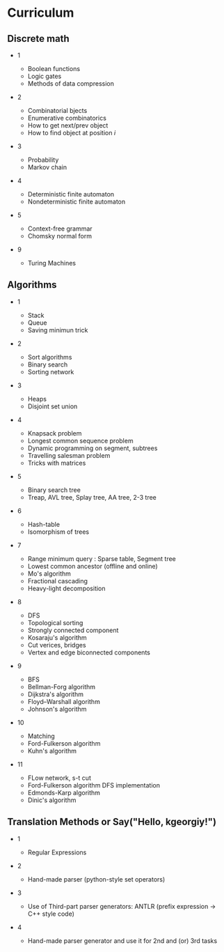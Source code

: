 # Curriculum

## Discrete math
  * 1
    * Boolean functions
    * Logic gates
    * Methods of data compression

  * 2
    * Combinatorial bjects
    * Enumerative combinatorics
    * How to get next/prev object
    * How to find object at position *i*

  * 3
    * Probability
    * Markov chain

  * 4
    * Deterministic finite automaton
    * Nondeterministic finite automaton

  * 5
    * Context-free grammar
    * Chomsky normal form
    
  * 9
    * Turing Machines

## Algorithms
  * 1
    * Stack
    * Queue
    * Saving minimun trick

  * 2
    * Sort algorithms
    * Binary search
    * Sorting network

  * 3
    * Heaps
    * Disjoint set union

  * 4
    * Knapsack problem
    * Longest common sequence problem
    * Dynamic programming on segment, subtrees
    * Travelling salesman problem
    * Tricks with matrices

  * 5
    * Binary search tree
    * Treap, AVL tree, Splay tree, AA tree, 2-3 tree

  * 6
    * Hash-table
    * Isomorphism of trees

  * 7
    * Range minimum query : Sparse table, Segment tree
    * Lowest common ancestor (offline and online)
    * Mo's algorithm
    * Fractional cascading
    * Heavy-light decomposition

  * 8
    * DFS
    * Topological sorting
    * Strongly connected component
    * Kosaraju's algorithm
    * Cut verices, bridges
    * Vertex and edge biconnected components

  * 9
    * BFS
    * Bellman-Forg algorithm
    * Dijkstra's algorithm
    * Floyd–Warshall algorithm
    * Johnson's algorithm
    
  * 10
    * Matching
    * Ford-Fulkerson algorithm
    * Kuhn's algorithm

  * 11
    * FLow network, s-t cut
    * Ford-Fulkerson algorithm DFS implementation
    * Edmonds-Karp algorithm
    * Dinic's algorithm

## Translation Methods or Say("Hello, kgeorgiy!")
  * 1
    * Regular Expressions

  * 2
    * Hand-made parser (python-style set operators)

  * 3
    * Use of Third-part parser generators: ANTLR (prefix expression -> C++ style code)

  * 4
    * Hand-made parser generator and use it for 2nd and (or) 3rd tasks
